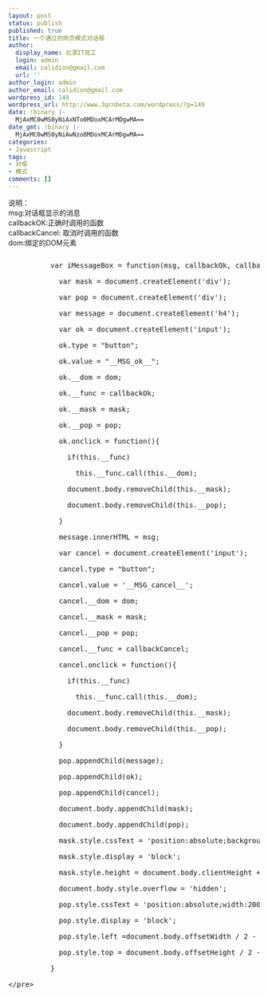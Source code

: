 ```yaml
---
layout: post
status: publish
published: true
title: 一个通过的网页模式对话框
author:
  display_name: 北漂IT民工
  login: admin
  email: calidion@gmail.com
  url: ''
author_login: admin
author_email: calidion@gmail.com
wordpress_id: 149
wordpress_url: http://www.3gcnbeta.com/wordpress/?p=149
date: !binary |-
  MjAxMC0wMS0yNiAxNTo0MDoxMCArMDgwMA==
date_gmt: !binary |-
  MjAxMC0wMS0yNiAwNzo0MDoxMCArMDgwMA==
categories:
- Javascript
tags:
- 对框
- 模式
comments: []
---
```

<p>说明：<br />
msg:对话框显示的消息<br />
callbackOK:正确时调用的函数<br />
callbackCancel: 取消时调用的函数<br />
dom:绑定的DOM元素</p>
<pre name="code" class="js">
<p>          var iMessageBox = function(msg, callbackOk, callbackCancel, dom){<br />
            var mask = document.createElement('div');<br />
            var pop = document.createElement('div');<br />
            var message = document.createElement('h4');<br />
            var ok = document.createElement('input');<br />
            ok.type = "button";<br />
            ok.value = "__MSG_ok__";<br />
            ok.__dom = dom;<br />
            ok.__func = callbackOk;<br />
            ok.__mask = mask;<br />
            ok.__pop = pop;<br />
            ok.onclick = function(){<br />
              if(this.__func)<br />
                this.__func.call(this.__dom);<br />
              document.body.removeChild(this.__mask);<br />
              document.body.removeChild(this.__pop);<br />
            }<br />
            message.innerHTML = msg;<br />
            var cancel = document.createElement('input');<br />
            cancel.type = "button";<br />
            cancel.value = '__MSG_cancel__';<br />
            cancel.__dom = dom;<br />
            cancel.__mask = mask;<br />
            cancel.__pop = pop;<br />
            cancel.__func = callbackCancel;<br />
            cancel.onclick = function(){<br />
              if(this.__func)<br />
                this.__func.call(this.__dom);<br />
              document.body.removeChild(this.__mask);<br />
              document.body.removeChild(this.__pop);<br />
            }<br />
            pop.appendChild(message);<br />
            pop.appendChild(ok);<br />
            pop.appendChild(cancel);<br />
            document.body.appendChild(mask);<br />
            document.body.appendChild(pop);<br />
            mask.style.cssText = 'position:absolute;background:#000;opacity:.3;width:100%;*filter: Alpha(Opacity=30);top:0;left:0';<br />
            mask.style.display = 'block';<br />
            mask.style.height = document.body.clientHeight +document.body.scrollTop+ 'px';<br />
            document.body.style.overflow = 'hidden';<br />
            pop.style.cssText = 'position:absolute;width:200;padding:8px;background:#fff;border:2px solid #000;text-align:center';<br />
            pop.style.display = 'block';<br />
            pop.style.left =document.body.offsetWidth &#47; 2 - pop.offsetWidth &#47; 2 + 'px';<br />
            pop.style.top = document.body.offsetHeight &#47; 2 - pop.offsetHeight &#47; 2 + 'px';<br />
          }<br />
<&#47;pre></p>
